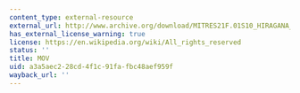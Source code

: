 ```yaml
---
content_type: external-resource
external_url: http://www.archive.org/download/MITRES21F.01S10_HIRAGANA_EXERCISES/1c9.mov
has_external_license_warning: true
license: https://en.wikipedia.org/wiki/All_rights_reserved
status: ''
title: MOV
uid: a3a5aec2-28cd-4f1c-91fa-fbc48aef959f
wayback_url: ''
---
```

